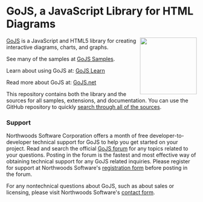 GoJS, a JavaScript Library for HTML Diagrams
============================================

<img align="right" height="150" src="http://www.nwoods.com/images/go.png">

[GoJS](http://gojs.net) is a JavaScript and HTML5 library for creating interactive diagrams, charts, and graphs.

See many of the samples at [GoJS Samples](http://gojs.net/latest/samples).

Learn about using GoJS at: [GoJS Learn](http://gojs.net/latest/learn)

Read more about GoJS at: [GoJS.net](http://gojs.net)

This repository contains both the library and the sources for all samples, extensions, and documentation.
You can use the GitHub repository to quickly [search through all of the sources](https://github.com/NorthwoodsSoftware/GoJS-Samples/search?q=setDataProperty&type=Code).


<h3>Support</h3>

Northwoods Software Corporation offers a month of free developer-to-developer technical support for GoJS to help you get started on your project.
Read and search the official <a href="http://forum.nwoods.com/c/gojs">GoJS forum</a> for any topics related to your questions.
Posting in the forum is the fastest and most effective way of obtaining technical support for any GoJS related inquiries.
Please register for support at Northwoods Software's <a href="http://www.nwoods.com/products/register.html">registration form</a> before posting in the forum.

For any nontechnical questions about GoJS, such as about sales or licensing,
please visit Northwoods Software's <a href="http://www.nwoods.com/contact.html">contact form</a>.
